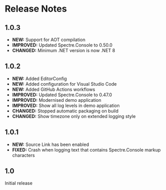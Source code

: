 Release Notes
=============

1.0.3
-----

* **NEW:** Support for AOT compilation
* **IMPROVED:** Updated Spectre.Console to 0.50.0
* **CHANGED:** Minimum .NET version is now .NET 8

1.0.2
-----

* **NEW:** Added EditorConfig
* **NEW:** Added configuration for Visual Studio Code
* **NEW:** Added GitHub Actions workflows
* **IMPROVED:** Updated Spectre.Console to 0.47.0
* **IMPROVED:** Modernised demo application
* **IMPROVED:** Show all log levels in demo application
* **CHANGED:** Stopped automatic packaging on build
* **CHANGED:** Show timezone only on extended logging style

1.0.1
-----

* **NEW:** Source Link has been enabled
* **FIXED:** Crash when logging text that contains Spectre.Console markup characters

1.0
---

Initial release

